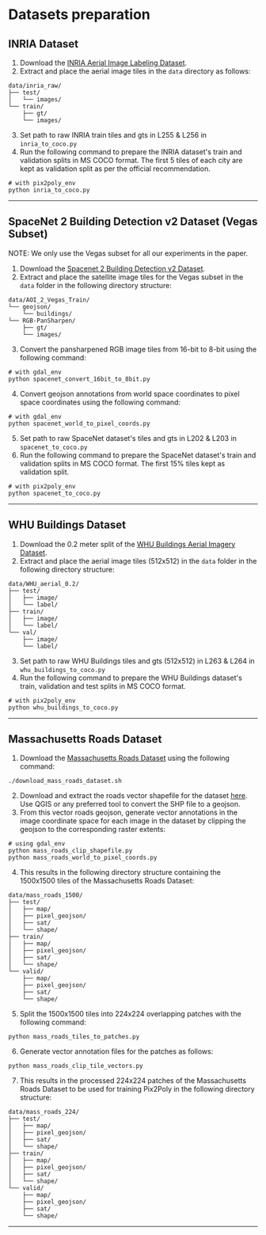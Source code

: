 # Datasets preparation

## INRIA Dataset

1. Download the [INRIA Aerial Image Labeling Dataset](https://project.inria.fr/aerialimagelabeling/).
2. Extract and place the aerial image tiles in the `data` directory as follows:
```
data/inria_raw/
├── test/
│   └── images/
└── train/
    ├── gt/
    └── images/
```
3. Set path to raw INRIA train tiles and gts in L255 & L256 in `inria_to_coco.py`
4. Run the following command to prepare the INRIA dataset's train and validation splits in MS COCO format. The first 5 tiles of each city are kept as validation split as per the official recommendation.
```shell
# with pix2poly_env
python inria_to_coco.py
```
---


## SpaceNet 2 Building Detection v2 Dataset (Vegas Subset)

NOTE: We only use the Vegas subset for all our experiments in the paper.

1. Download the [Spacenet 2 Building Detection v2 Dataset](https://spacenet.ai/spacenet-buildings-dataset-v2/).
2. Extract and place the satellite image tiles for the Vegas subset in the `data` folder in the following directory structure:
```
data/AOI_2_Vegas_Train/
└── geojson/
    └── buildings/
└── RGB-PanSharpen/
    ├── gt/
    └── images/
```
3. Convert the pansharpened RGB image tiles from 16-bit to 8-bit using the following command:
```shell
# with gdal_env
python spacenet_convert_16bit_to_8bit.py
```
4. Convert geojson annotations from world space coordinates to pixel space coordinates using the following command:
```shell
# with gdal_env
python spacenet_world_to_pixel_coords.py
```
5. Set path to raw SpaceNet dataset's tiles and gts in L202 & L203 in `spacenet_to_coco.py`
6. Run the following command to prepare the SpaceNet dataset's train and validation splits in MS COCO format. The first 15% tiles kept as validation split.
```shell
# with pix2poly_env
python spacenet_to_coco.py
```
---


## WHU Buildings Dataset


1. Download the 0.2 meter split of the [WHU Buildings Aerial Imagery Dataset](http://gpcv.whu.edu.cn/data/building_dataset.html).
2. Extract and place the aerial image tiles (512x512) in the `data` folder in the following directory structure:
```
data/WHU_aerial_0.2/
├── test/
│   ├── image/
│   └── label/
├── train/
│   ├── image/
│   └── label/
└── val/
    ├── image/
    └── label/
```
3. Set path to raw WHU Buildings tiles and gts (512x512) in L263 & L264 in `whu_buildings_to_coco.py`
4. Run the following command to prepare the WHU Buildings dataset's train, validation and test splits in MS COCO format.
```shell
# with pix2poly_env
python whu_buildings_to_coco.py
```
---



## Massachusetts Roads Dataset

1. Download the [Massachusetts Roads Dataset](https://www.cs.toronto.edu/~vmnih/data/) using the following command:
```shell
./download_mass_roads_dataset.sh
```
2. Download and extract the roads vector shapefile for the dataset [here](https://www.cs.toronto.edu/~vmnih/data/mass_roads/massachusetts_roads_shape.zip). Use QGIS or any preferred tool to convert the SHP file to a geojson.
3. From this vector roads geojson, generate vector annotations in the image coordinate space for each image in the dataset by clipping the geojson to the corresponding raster extents:
```shell
# using gdal_env
python mass_roads_clip_shapefile.py
python mass_roads_world_to_pixel_coords.py
```
4. This results in the following directory structure containing the 1500x1500 tiles of the Massachusetts Roads Dataset:
```
data/mass_roads_1500/
├── test/
│   ├── map/
│   ├── pixel_geojson/
│   ├── sat/
│   └── shape/
├── train/
│   ├── map/
│   ├── pixel_geojson/
│   ├── sat/
│   └── shape/
└── valid/
    ├── map/
    ├── pixel_geojson/
    ├── sat/
    └── shape/
```
5. Split the 1500x1500 tiles into 224x224 overlapping patches with the following command:
```shell
python mass_roads_tiles_to_patches.py
```
6. Generate vector annotation files for the patches as follows:
```shell
python mass_roads_clip_tile_vectors.py
```
7. This results in the processed 224x224 patches of the Massachusetts Roads Dataset to be used for training Pix2Poly in the following directory structure:
```
data/mass_roads_224/
├── test/
│   ├── map/
│   ├── pixel_geojson/
│   ├── sat/
│   └── shape/
├── train/
│   ├── map/
│   ├── pixel_geojson/
│   ├── sat/
│   └── shape/
└── valid/
    ├── map/
    ├── pixel_geojson/
    ├── sat/
    └── shape/
```
---
